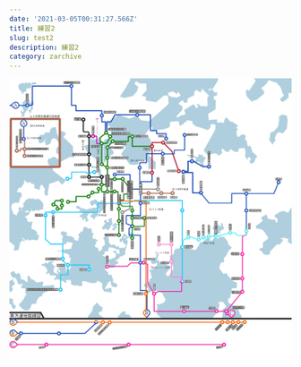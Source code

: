 ```yaml
---
date: '2021-03-05T00:31:27.566Z'
title: 練習2
slug: test2
description: 練習2
category: zarchive
---
```

![もりパ路線図](/img/もりパ路線図.jpg)
